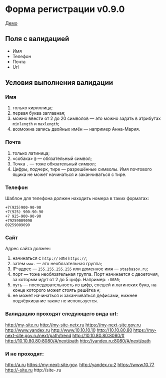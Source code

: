 # Форма регистрации v0.9.0

[Демо](https://dimukko.github.io/regex-form-validation)


## Поля с валидацией

- Имя
- Телефон
- Почта
- Url

## Условия выполнения валидации

### Имя

1. только кириллица;
2. первая буква заглавная;
3. можно ввести от 2 до 20 символов — это можно задать в атрибутах `minlength` и `maxlength`;
4. возможна запись двойных имён — например Анна-Мария.

### Почта

1. только латиница;
2. «собака» `@` — обязательный символ;
3. Точка `.` — тоже обязательный символ;
4. Цифры, подчерк, тире — разрешённые символы. Имя почтового ящика не может начинаться и заканчиваться с тире.

### Телефон

Шаблон для телефона должен находить номера в таких форматах:

```
+7(925)900-90-90
+7(925) 900-90-90
+7 925-900-90-90
+79259009090
89259009090
```

### Сайт

Адрес сайта должен:

1. начинаться с `http://` или `https://`;
2. затем `www.` — это необязательная группа;
3. IP-адрес — `255.255.255.255` или доменное имя — `stasbasov.ru`;
4. порт — тоже необязательная группа. Порт начинается с двоеточия, за которым идут от 2 до 5 цифр. Например: `:8080`;
5. путь — последовательность из цифр, слешей и латинских букв, на конце которого может стоять решётка `#`;
6. не может начинаться и заканчиваться дефисами, нижнее подчёркивание также не используется.

### Валидацию проходят следующего вида url:
http://my-site.ru
http://my-site-netx.ru
https://my-next-site.gov.ru
http://www.yandex.ru
http://www.10.10.10.10
http://10.10.80.80
https://my-next-site.gov.ru/next/path/trend
http://10.10.80.80:8080/#
http://10.10.80.80:8080/#/next/path
http://yandex.ru:8080/#/next/path

### И не проходят:
http://a.ru
https://my-next-site.gov.
http://yandex.ru:2
https://www.10.77
http://-site.ru
http://site-.ru